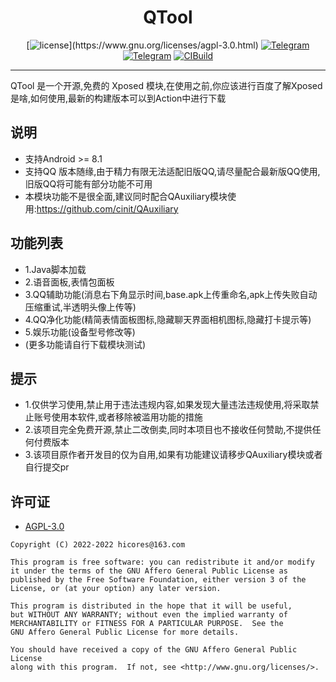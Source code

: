 <div align="center">
    <h1> QTool </h1>

[![license](https://img.shields.io/github/license/Hicores/QTool.svg?)](https://www.gnu.org/licenses/agpl-3.0.html)
[![Telegram](https://img.shields.io/static/v1?label=Telegram&message=Chat&color=0088cc)](https://t.me/QToolC)
[![Telegram](https://img.shields.io/static/v1?label=Telegram&message=CIBuild&color=0088cc)](https://t.me/QToolCI)
[![CIBuild](https://img.shields.io/static/v1?label=CIBuild&message=Action&color=cc66cc)](https://github.com/Hicores/QTool/actions)
</div>

-----

QTool 是一个开源,免费的 Xposed 模块,在使用之前,你应该进行百度了解Xposed是啥,如何使用,最新的构建版本可以到Action中进行下载

## 说明

- 支持Android >= 8.1
- 支持QQ 版本随缘,由于精力有限无法适配旧版QQ,请尽量配合最新版QQ使用,旧版QQ将可能有部分功能不可用
- 本模块功能不是很全面,建议同时配合QAuxiliary模块使用:https://github.com/cinit/QAuxiliary

## 功能列表
- 1.Java脚本加载
- 2.语音面板,表情包面板
- 3.QQ辅助功能(消息右下角显示时间,base.apk上传重命名,apk上传失败自动压缩重试,半透明头像上传等)
- 4.QQ净化功能(精简表情面板图标,隐藏聊天界面相机图标,隐藏打卡提示等)
- 5.娱乐功能(设备型号修改等)
- (更多功能请自行下载模块测试)

## 提示
- 1.仅供学习使用,禁止用于违法违规内容,如果发现大量违法违规使用,将采取禁止账号使用本软件,或者移除被滥用功能的措施
- 2.该项目完全免费开源,禁止二改倒卖,同时本项目也不接收任何赞助,不提供任何付费版本
- 3.该项目原作者开发目的仅为自用,如果有功能建议请移步QAuxiliary模块或者自行提交pr

## 许可证
- [AGPL-3.0](https://www.gnu.org/licenses/agpl-3.0.html)

```
Copyright (C) 2022-2022 hicores@163.com

This program is free software: you can redistribute it and/or modify
it under the terms of the GNU Affero General Public License as
published by the Free Software Foundation, either version 3 of the
License, or (at your option) any later version.

This program is distributed in the hope that it will be useful,
but WITHOUT ANY WARRANTY; without even the implied warranty of
MERCHANTABILITY or FITNESS FOR A PARTICULAR PURPOSE.  See the
GNU Affero General Public License for more details.

You should have received a copy of the GNU Affero General Public License
along with this program.  If not, see <http://www.gnu.org/licenses/>.
```
